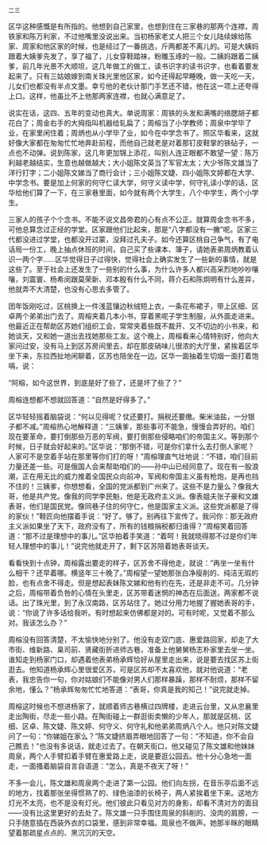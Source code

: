     二三 

   区华这种感慨是有所指的。他想到自己家里，也想到住在三家巷的那两个连襟，周铁家和陈万利家，不过他嘴里没说出来。当初杨家老丈人把三个女儿陆续嫁给陈家、周家和他区家的时候，也是经过了一番挑选，斤两都差不离儿的。可是大姨妈跟着大姨爹先发了，享了福了，儿女穿鞋踏袜，粉雕玉琢的一般。二姨妈跟着二姨爹，前几年光景不大顺坦，这几年做工的做工，读书识字的读书识字，也看着要发起来了。只有三姑娘嫁到南关珠光里他区家，如今还得起早睡晚，做一天吃一天，儿女们也都没有半点文墨。幸亏他的老伙计那门手艺还不错，他在这一项上还夸得上口。这样，他虽比不上他那两家连襟，也就心满意足了。

   说实在话，这四、五年的变动也真大。单说周家：周铁的头发和满嘴的络腮胡子都花白了；周金右手的大拇指叫机器给轧扁了；周榕当了小学教师；周泉中学毕了业，在家里闲住着；周炳也从小学毕了业，如今在中学念书了。照区华看来，这就好像大家都在匆匆忙忙地奔赴前程，而他自己就老是对着那钉皮鞋掌的铁砧子，一点也不动弹。说到陈家，这几年更加锦上添花，叫别人连正眼都不敢望一望：陈万利越老越结实，生意也越做越大；大小姐陈文英当了军官太太；大少爷陈文雄当了洋行打字；二小姐陈文娣当了商行会计；三小姐陈文婕、四小姐陈文婷都在大学、中学念书。要是加上何家的何守仁读大学，何守义读中学，何守礼读小学的话，区华给他们算了一下，在三家巷里面，如今就有两个大学生，八个中学生，两个小学生。

   三家人的孩子个个念书。不能不说文昌帝君的心有点不公正。就算周金念书不多，可他总算念过正经的学堂。区家跟他们比起来，那是“八字都没有一撇”呢。区家三代都没进过学堂，也都没开过蒙，没拜过孔夫子。如今还算区桃自己争气，有了电话局一份工，晚上抽点休班的时间，自己买了些课本、簿子，请她表弟周炳教着认识一两个字……区华觉得日子过得快，觉得社会上确实发生了一些新的事情，就是这些了。至于社会上还发生了一些别的什么事，为什么许多人都兴高采烈地吵吵嚷嚷，刘震寰、杨希闵跟莫荣新、邓本殷有什么不同，蒋介石和陈炯明有什么差异，他就弄不大清楚，也没有心思去多管了。

   团年饭刚吃过，区桃换上一件浅蓝镶边秋绒短上衣，一条花布裙子，带上区细、区卓两个弟弟出门去了。周榕夹着几本小书，穿着黑呢子学生制服，从外面走进来。他最近正在帮助区苏她们组织工会，常常夹着些既不裁开、又不切边的小书来，和她谈天，又和她一道出去找她那些工友。这个晚上，周榕看来心情特别好，他向大家问过安，没有马上到区苏房间里去，却在那皮硝味儿很浓的大厅里，紧挨着区华坐下来，东拉西扯地闲聊着，区苏也陪坐在一边。区华一面抽着生切烟一面打着饱嗝，说：

   “阿榕，如今这世界，到底是好了些了，还是坏了些了？”

   周榕连想都不想就回答道：“自然是好得多了。”

   区华轻轻摇着脑袋说：“何以见得呢？仗还要打。捐税还要缴。柴米油盐，一分银子都不减。”周榕热心地解释道：“三姨爹，那些事可不能急，慢慢会弄好的。咱们现在要革命，要打倒那些万恶的军阀，要打倒那些侵略咱们的帝国主义。等到那个时候，日子就会好起来的。”区华说：“那倒不错，可是你们拿什么去打倒人家呢？人家可不是空着手站在那里等你们打的呀！”周榕理直气壮地说：“不错，咱们目前力量还差一些。可是俄国人会来帮助咱们的——孙中山已经同意了。现在有一股浪潮，正在用无比的威力推着全国民众向前冲，军阀和帝国主义虽有枪炮，是再也挡不住的！三姨爹，你想想看，全国的党派都到广州来了。这些不是力量么？像我大哥，他是共产党。像我的同学李民魁，他是无政府主义派。像表姐夫张子豪和文雄表哥，他们是国民党。像同巷子住的何守仁，他是国家主义派。这些党派都是了得的家伙！”鞋匠向他摆着手说：“好了。够了。别再往下宣传了。我问你：那无政府主义派如果坐了天下，政府没有了，所有的钱粮捐税都归谁得？”周榕笑着回答道：“那不过是理想中的事儿。”区华拍着手笑道：“着呵！我就晓得那不过是你们年轻人理想中的事儿！”说完他就走开了，剩下区苏陪着她表哥谈天。

   看看快到十点钟，周榕露出要走的样子，区苏舍不得他走，就说：“再坐一坐有什么相干？还早着哪。横竖年三十晚了。”周榕望一望她那张白净瘦削的、纯洁无瑕的脸，也有点舍不得走。但是想起表妹陈文娣和他有约在先，还是非走不可。几分钟之后，周榕带着负咎的心情在头里走，区苏带着迷惘的神态在后面送，两家都不说话。出了珠光里，到了永汉南路，区苏站住了。她过分用力地握了握她表哥的手，说：“你说了许多话给我听。有时想起来仿佛都是对的。可有时呢，又觉着不那么对。我该怎么办？”

   周榕没有回答清楚，不太愉快地分别了。他没有走双门底、惠爱路回家，却走了大市街、维新路、臬司前、贤藏街折进师古巷，准备上他舅舅杨志朴家里去坐一坐。谁知走到杨家门口，却遇着他表弟杨承辉恰好从屋里走出来，说是要去找区苏上街逛去。他知道杨承辉心里很爱区苏，可是区苏却不太喜欢他，就对他说道：“老表，我忠告你一句，你对姑娘们不能像对男人们那样暴躁，那样不耐烦，那样不留余地，懂么？”杨承辉匆匆忙忙地答道：“表哥，你真是我的知己！”说完就走掉。

   周榕这时候也不想进杨家了，就顺着师古巷横过四牌楼，走进云台里，又从忠襄里走出陶街，尽走一些小路。在陶街碰上一群逛街卖懒的少年人，那就是区桃、区细、区卓、陈文婕、陈文婷、何守义、何守礼和他弟弟周炳八个人。他只对陈文婕问了一句：“你娣姐在家么？”陈文婕挤眉弄眼地回答了一句：“不知道，你不会自己瞧去！”也没有多说话，就走过去了。在朝天街口，他又碰见了陈文雄和他妹妹周泉，两个人手臂扣着手臂在惠爱路上走，说是要逛公园去。他十分心急地一面走，一面搔着脑袋自言自语道：“怎么，真是不夜天了呀！”

   不多一会儿，陈文雄和周泉两个走进了第一公园。他们向左拐，在音乐亭后面不远的地方，找着那张坐得惯熟了的、绿色油漆的长椅子，两人紧挨着坐下来。这地方灯光不太亮，也不是没有灯光。他们彼此只看见对方的身影，却看不清对方的面目——没有比这里更好的去处了。陈文雄一只手围住周泉的斜削的、没肉的肩膀，一只手随意插在西装外衣的口袋里，感到非常幸福。周泉也不做声。她那半眯的眼睛望着那疏星点点的、黑沉沉的天空。

